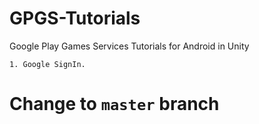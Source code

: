 # GPGS-Tutorials 
Google Play Games Services Tutorials for Android in Unity 

`1. Google SignIn.`

# Change to `master` branch
